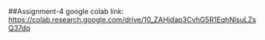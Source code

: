 ##Assignment-4 google colab link: https://colab.research.google.com/drive/10_ZAHjdap3CvhG5R1EqhNlsuLZsQ37dq
